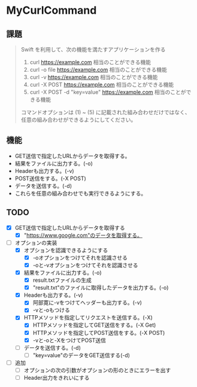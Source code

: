 # MyCurlCommand

## 課題

> Swift を利用して、次の機能を満たすアプリケーションを作る
> 1. curl https://example.com 相当のことができる機能
> 2. curl -o file https://example.com 相当のことができる機能
> 3. curl -v  https://example.com 相当のことができる機能
> 4. curl -X POST https://example.com 相当のことができる機能
> 5. curl -X POST -d "key=value" https://example.com 相当のことができる機能
> 
> コマンドオプションは (1) ~ (5) に記載された組み合わせだけではなく、
> 任意の組み合わせができるようにしてください。

## 機能
- GET送信で指定したURLからデータを取得する。
- 結果をファイルに出力する。(-o)
- Headerも出力する。(-v)
- POST送信をする。(-X POST)
- データを送信する。(-d)
- これらを任意の組み合わせでも実行できるようにする。

## TODO
- [x] GET送信で指定したURLからデータを取得する
    - [x] "https://www.google.com"のデータを取得する。
- [ ] オプションの実装
    - [x] オプションを認識できるようにする
        - [x] -oオプションをつけてそれを認識させる
        - [x] -oと-vオプションをつけてそれを認識させる
    - [x] 結果をファイルに出力する。(-o)
        - [x] result.txtファイルの生成
        - [x] "result.txt"のファイルに取得したデータを出力する。(-o)
    - [x] Headerも出力する。(-v)
        - [x] 阿部寛に-vをつけてヘッダーも出力する。(-v)
        - [x] -vと-oもつける
    - [x] HTTPメソッドを指定してリクエストを送信する。(-X)
        - [x] HTTPメソッドを指定してGET送信をする。(-X Get)
        - [x] HTTPメソッドを指定してPOST送信をする。(-X POST)
        - [x] -vと-oと-XをつけてPOST送信
    - [ ] データを送信する。(-d)
        - [ ] "key=value"のデータをGET送信する(-d)

- [ ] 追加
    - [ ] オプションの次の引数がオプションの形のときにエラーを出す
    - [ ] Header出力をきれいにする
